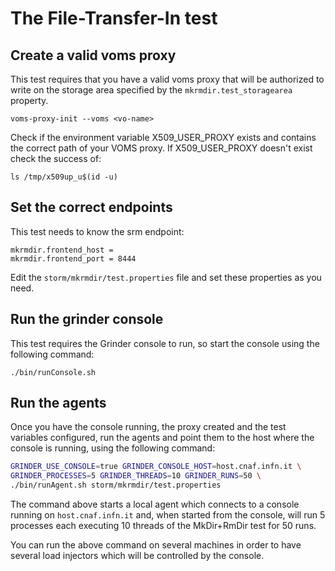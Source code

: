 # The File-Transfer-In test

## Create a valid voms proxy 

This test requires that you have a valid voms proxy
that will be authorized to write on the storage area
specified by the `mkrmdir.test_storagearea` property.

```properties
voms-proxy-init --voms <vo-name>
```
Check if the environment variable X509\_USER\_PROXY exists
and contains the correct path of your VOMS proxy. 
If X509\_USER\_PROXY doesn't exist check the success of:

```properties
ls /tmp/x509up_u$(id -u)
```

## Set the correct endpoints

This test needs to know the srm endpoint:

```properties
mkrmdir.frontend_host = 
mkrmdir.frontend_port = 8444
```

Edit the `storm/mkrmdir/test.properties` file and set 
these properties as you need.

## Run the grinder console

This test requires the Grinder console to run, so start
the console using the following command:

    ./bin/runConsole.sh

## Run the agents

Once you have the console running, the proxy created and 
the test variables configured, run the agents and point
them to the host where the console is running, using the
following command:

```bash
GRINDER_USE_CONSOLE=true GRINDER_CONSOLE_HOST=host.cnaf.infn.it \
GRINDER_PROCESSES=5 GRINDER_THREADS=10 GRINDER_RUNS=50 \
./bin/runAgent.sh storm/mkrmdir/test.properties
```

The command above starts a local agent which connects to a 
console running on `host.cnaf.infn.it` and, when started from
the console, will run 5 processes each executing 10 threads 
of the MkDir+RmDir test for 50 runs.

You can run the above command on several machines in order
to have several load injectors which will be controlled 
by the console.